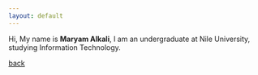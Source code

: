 ```yaml
---
layout: default
---
```


Hi, My name is **Maryam Alkali**, I am an undergraduate at Nile University, studying Information Technology.

[back](./)
